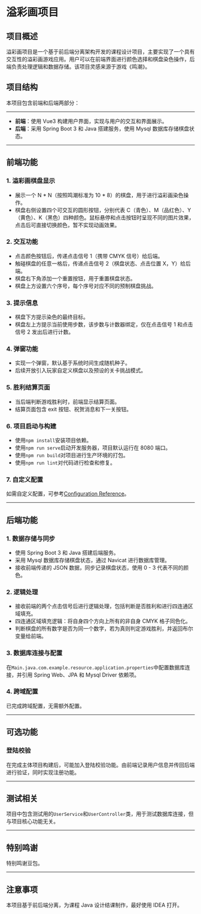 # 溢彩画项目

## 项目概述

溢彩画项目是一个基于前后端分离架构开发的课程设计项目，主要实现了一个具有交互性的溢彩画游戏应用。用户可以在前端界面进行颜色选择和棋盘染色操作，后端负责处理逻辑和数据存储。该项目灵感来源于游戏《鸣潮》。

## 项目结构

本项目包含前端和后端两部分：

---

- **前端**：使用 Vue3 构建用户界面，实现与用户的交互和界面展示。
- **后端**：采用 Spring Boot 3 和 Java 搭建服务，使用 Mysql 数据库存储棋盘状态。

---

## 前端功能

### 1. 溢彩画棋盘显示

- 展示一个 N * N（按照鸣潮标准为 10 * 8）的棋盘，用于进行溢彩画染色操作。
- 棋盘右侧设置四个可交互的圆形按钮，分别代表 C（青色）、M（品红色）、Y（黄色）、K（黑色）四种颜色。鼠标悬停和点击按钮时呈现不同的图片效果，点击后可直接切换颜色，暂不实现动画效果。

### 2. 交互功能

- 点击颜色按钮后，传递点击信号 1（携带 CMYK 信号）给后端。
- 触碰棋盘的任意一格后，传递点击信号 2（棋盘状态、点击位置 X，Y）给后端。
- 棋盘右下角添加一个重置按钮，用于重置棋盘状态。
- 棋盘上方设置六个序号，每个序号对应不同的预制棋盘挑战。

### 3. 提示信息

- 棋盘下方提示染色的最终目标。
- 棋盘左上方提示当前使用步数，该步数与计数器绑定，仅在点击信号 1 和点击信号 2 发出后进行计数。

### 4. 弹窗功能

- 实现一个弹窗，默认基于系统时间生成随机种子。
- 后续开放引入玩家自定义棋盘以及预设的关卡挑战模式。

### 5. 胜利结算页面

- 当后端判断游戏胜利时，前端显示结算页面。
- 结算页面包含 exit 按钮、祝贺消息和下一关按钮。

### 6. 项目启动与构建

- 使用`npm install`安装项目依赖。
- 使用`npm run serve`启动开发服务器，项目默认运行在 8080 端口。
- 使用`npm run build`对项目进行生产环境的打包。
- 使用`npm run lint`对代码进行检查和修复。

### 7. 自定义配置

如需自定义配置，可参考[Configuration Reference](https://cli.vuejs.org/config/)。

---

## 后端功能

### 1. 数据存储与同步

- 使用 Spring Boot 3 和 Java 搭建后端服务。
- 采用 Mysql 数据库存储棋盘状态，通过 Navicat 进行数据库管理。
- 接收前端传递的 JSON 数据，同步记录棋盘状态，使用 0 - 3 代表不同的颜色。

### 2. 逻辑处理

- 接收前端的两个点击信号后进行逻辑处理，包括判断是否胜利和进行四连通区域填充。
- 四连通区域填充逻辑：将自身四个方向上所有的非自身 CMYK 格子同色化。
- 判断棋盘的所有数字是否为同一个数字，若为真则判定游戏胜利，并返回布尔变量给前端。

### 3. 数据库连接与配置

在`Main.java.com.example.resource.application.properties`中配置数据库连接，并引用 Spring Web、JPA 和 Mysql Driver 依赖项。

### 4. 跨域配置

已完成跨域配置，无需额外配置。

---

## 可选功能

### 登陆校验

在完成主体项目构建后，可能加入登陆校验功能。由前端记录用户信息并传回后端进行验证，同时实现注册功能。

---

## 测试相关

项目中包含测试用的`UserService`和`UserController`类，用于测试数据库连接，但与项目核心功能无关。

---

## 特别鸣谢

特别鸣谢豆包。

---

## 注意事项

本项目基于前后端分离，为课程 Java 设计结课制作，最好使用 IDEA 打开。
